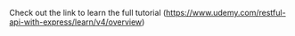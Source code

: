 Check out the link to learn the full tutorial
(https://www.udemy.com/restful-api-with-express/learn/v4/overview)

